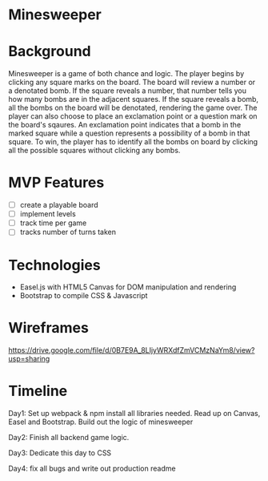 # Minesweeper

# Background

Minesweeper is a game of both chance and logic. The player begins by clicking any square marks on the board. The board will review a number or a denotated bomb. If the square reveals a number, that number tells you how many bombs are in the adjacent squares. If the square reveals a bomb, all the bombs on the board will be denotated, rendering the game over. The player can also choose to place an exclamation point or a question mark on the board's sqaures. An exclamation point indicates that a bomb in the marked square while a question represents a possibility of a bomb in that square. To win, the player has to identify all the bombs on board by clicking all the possible squares without clicking any bombs.

# MVP Features

- [ ] create a playable board
- [ ] implement levels
- [ ] track time per game
- [ ] tracks number of turns taken

# Technologies

- Easel.js with HTML5 Canvas for DOM manipulation and rendering
- Bootstrap to compile CSS & Javascript

# Wireframes
https://drive.google.com/file/d/0B7E9A_8LIjyWRXdfZmVCMzNaYm8/view?usp=sharing

# Timeline

Day1: Set up webpack & npm install all libraries needed. Read up on Canvas, Easel and Bootstrap. Build out the logic of minesweeper

Day2: Finish all backend game logic.


Day3: Dedicate this day to CSS

Day4: fix all bugs and write out production readme
